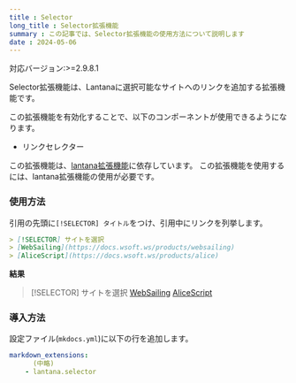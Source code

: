 ```yaml
---
title : Selector
long_title : Selector拡張機能
summary : この記事では、Selector拡張機能の使用方法について説明します
date : 2024-05-06
---
```


<span class="badge bg-primary">対応バージョン:>=2.9.8.1</span>

Selector拡張機能は、Lantanaに選択可能なサイトへのリンクを追加する拡張機能です。

この拡張機能を有効化することで、以下のコンポーネントが使用できるようになります。

- リンクセレクター

この拡張機能は、[lantana拡張機能](./lantana.md)に依存しています。
この拡張機能を使用するには、lantana拡張機能の使用が必要です。

### 使用方法
引用の先頭に`[!SELECTOR] タイトル`をつけ、引用中にリンクを列挙します。

```markdown title="Markdown"
> [!SELECTOR] サイトを選択
> [WebSailing](https://docs.wsoft.ws/products/websailing)
> [AliceScript](https://docs.wsoft.ws/products/alice)
```

**結果**

> [!SELECTOR] サイトを選択
> [WebSailing](https://docs.wsoft.ws/products/websailing)
> [AliceScript](https://docs.wsoft.ws/products/alice)

### 導入方法
設定ファイル(`mkdocs.yml`)に以下の行を追加します。

```yml title="mkdocs.yml"
markdown_extensions:
      (中略)
    - lantana.selector
```
